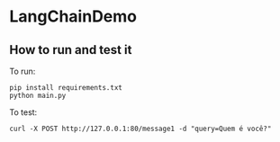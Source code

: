 # LangChainDemo

## How to run and test it

To run:

    pip install requirements.txt
    python main.py

To test:

    curl -X POST http://127.0.0.1:80/message1 -d "query=Quem é você?"
